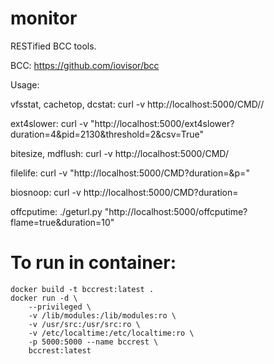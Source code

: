 # monitor
RESTified BCC tools.

BCC: https://github.com/iovisor/bcc

Usage:

vfsstat, cachetop, dcstat:
curl -v http://localhost:5000/CMD/<ival>/<count>

ext4slower:
curl -v "http://localhost:5000/ext4slower?duration=4&pid=2130&threshold=2&csv=True"

bitesize, mdflush:
curl -v http://localhost:5000/CMD/<duration>

filelife:
curl -v "http://localhost:5000/CMD?duration=<duration>&p=<pid>"

biosnoop:
curl -v http://localhost:5000/CMD?duration=<duration>

offcputime:
./geturl.py "http://localhost:5000/offcputime?flame=true&duration=10"

# To run in container:

```
docker build -t bccrest:latest .
docker run -d \
    --privileged \
    -v /lib/modules:/lib/modules:ro \
    -v /usr/src:/usr/src:ro \
    -v /etc/localtime:/etc/localtime:ro \
    -p 5000:5000 --name bccrest \
    bccrest:latest
```
